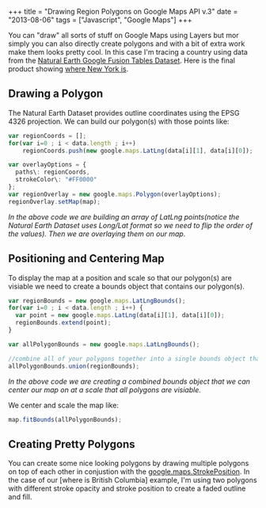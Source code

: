 +++
title = "Drawing Region Polygons on Google Maps API v.3"
date = "2013-08-06"
tags = ["Javascript", "Google Maps"]
+++

You can "draw" all sorts of stuff on Google Maps using Layers but mor simply you can also directly create polygons and with a bit of extra work make them looks pretty cool. In this case I'm tracing a country using data from the [Natural Earth Google Fusion Tables Dataset](https\://www.google.com/fusiontables/DataSource?docid=1UGwYogqtxVPga_76rxpL38CO1U6tr2s6Z0wSaQ). Here is the final product showing [where New York is](http\://www.iswhere.us/new_york.html).

## Drawing a Polygon
The Natural Earth Dataset provides outline coordinates using the EPSG 4326 projection. We can build our polygon(s) with those points like\:

```javascript
var regionCoords = [];
for(var i=0 ; i < data.length ; i++)
	regionCoords.push(new google.maps.LatLng(data[i][1], data[i][0]);

var overlayOptions = {
  paths\: regionCoords,
  strokeColor\: "#FF0000"
};
var regionOverlay = new google.maps.Polygon(overlayOptions);
regionOverlay.setMap(map);
```
*In the above code we are building an array of LatLng points(notice the Natural Earth Dataset uses Long/Lat format so we need to flip the order of the values). Then we are overlaying them on our map.*


## Positioning and Centering Map
To display the map at a position and scale so that our polygon(s) are visiable we need to create a bounds object that contains our polygon(s).
```javascript
var regionBounds = new google.maps.LatLngBounds();
for(var i=0 ; i < data.length ; i++) {
  var point = new google.maps.LatLng(data[i][1], data[i][0]);
  regionBounds.extend(point);
}

var allPolygonBounds = new google.maps.LatLngBounds();

//combine all of your polygons together into a single bounds object that contains them all using union
allPolygonBounds.union(regionBounds);
```
*In the above code we are creating a combined bounds object that we can center our map on at a scale that all polygons are visiable.*

We center and scale the map like\:
```javascript
map.fitBounds(allPolygonBounds);

```

## Creating Pretty Polygons
You can create some nice looking polygons by drawing multiple polygons on top of each other in conjustion with the [google.maps.StrokePosition](https\://developers.google.com/maps/documentation/javascript/3.exp/reference#StrokePosition). In the case of our [where is British Columbia] example, I'm using two polygons with different stroke opacity and stroke position to create a faded outline and fill.
